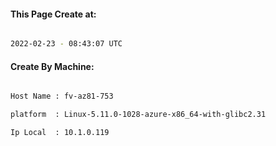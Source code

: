 
   
#### This Page Create at:

```bash

2022-02-23 - 08:43:07 UTC

```

#### Create By Machine:

```bash

Host Name : fv-az81-753

platform  : Linux-5.11.0-1028-azure-x86_64-with-glibc2.31

Ip Local  : 10.1.0.119

```

